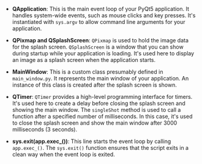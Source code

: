 - **QApplication**: This is the main event loop of your PyQt5 application. It handles system-wide events, such as mouse clicks and key presses. It's instantiated with `sys.argv` to allow command line arguments for your application.

- **QPixmap and QSplashScreen**: `QPixmap` is used to hold the image data for the splash screen. `QSplashScreen` is a window that you can show during startup while your application is loading. It's used here to display an image as a splash screen when the application starts.

- **MainWindow**: This is a custom class presumably defined in `main_window.py`. It represents the main window of your application. An instance of this class is created after the splash screen is shown.

- **QTimer**: `QTimer` provides a high-level programming interface for timers. It's used here to create a delay before closing the splash screen and showing the main window. The `singleShot` method is used to call a function after a specified number of milliseconds. In this case, it's used to close the splash screen and show the main window after 3000 milliseconds (3 seconds).

- **sys.exit(app.exec\_())**: This line starts the event loop by calling `app.exec_()`. The `sys.exit()` function ensures that the script exits in a clean way when the event loop is exited.
